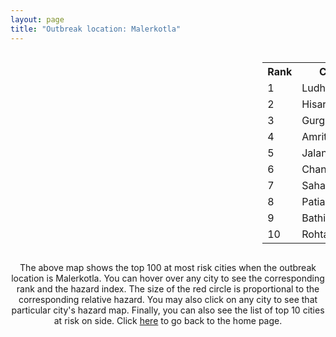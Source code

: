 ```yaml
---
layout: page
title: "Outbreak location: Malerkotla"
---
```

<div style="width: 100%; overflow: auto;">
<div style="width: 75%; float: left;">
<div id="mapid">
<script src="https://buda-magenta.github.io/hazard_map/load_map.js"></script>

<script>
var marker_outbreak = L.marker([30.533129, 75.880760],{"autoPan": true}).addTo(map); marker_outbreak.bindTooltip("Malerkotla").openTooltip();

var circle_1 = L.circle([30.909016, 75.851601], {"pane": "markerPane", "color": "red", "fill": true, "fillOpacity": 0.2, "fillRule": "evenodd", "lineCap": "round", "lineJoin": "round", "opacity": 1.0, "radius": 165485, "stroke": true, "weight": 3}).addTo(map);
circle_1.bindTooltip("Ludhiana<br>rank: 1<br>hazard index: 0.165485")
circle_1.bindPopup('<a href="https://buda-magenta.github.io/hazard_map/Ludhiana">Ludhiana</a>')

var circle_2 = L.circle([29.168807, 75.746110], {"pane": "markerPane", "color": "red", "fill": true, "fillOpacity": 0.2, "fillRule": "evenodd", "lineCap": "round", "lineJoin": "round", "opacity": 1.0, "radius": 45914, "stroke": true, "weight": 3}).addTo(map);
circle_2.bindTooltip("Hisar<br>rank: 2<br>hazard index: 0.045914")
circle_2.bindPopup('<a href="https://buda-magenta.github.io/hazard_map/Hisar">Hisar</a>')

var circle_3 = L.circle([28.428262, 77.002700], {"pane": "markerPane", "color": "red", "fill": true, "fillOpacity": 0.2, "fillRule": "evenodd", "lineCap": "round", "lineJoin": "round", "opacity": 1.0, "radius": 32832, "stroke": true, "weight": 3}).addTo(map);
circle_3.bindTooltip("Gurgaon<br>rank: 3<br>hazard index: 0.032833")
circle_3.bindPopup('<a href="https://buda-magenta.github.io/hazard_map/Gurgaon">Gurgaon</a>')

var circle_4 = L.circle([31.634308, 74.873679], {"pane": "markerPane", "color": "red", "fill": true, "fillOpacity": 0.2, "fillRule": "evenodd", "lineCap": "round", "lineJoin": "round", "opacity": 1.0, "radius": 17503, "stroke": true, "weight": 3}).addTo(map);
circle_4.bindTooltip("Amritsar<br>rank: 4<br>hazard index: 0.017503")
circle_4.bindPopup('<a href="https://buda-magenta.github.io/hazard_map/Amritsar">Amritsar</a>')

var circle_5 = L.circle([31.292011, 75.568058], {"pane": "markerPane", "color": "red", "fill": true, "fillOpacity": 0.2, "fillRule": "evenodd", "lineCap": "round", "lineJoin": "round", "opacity": 1.0, "radius": 15245, "stroke": true, "weight": 3}).addTo(map);
circle_5.bindTooltip("Jalandhar<br>rank: 5<br>hazard index: 0.015246")
circle_5.bindPopup('<a href="https://buda-magenta.github.io/hazard_map/Jalandhar">Jalandhar</a>')

var circle_6 = L.circle([30.733442, 76.779714], {"pane": "markerPane", "color": "red", "fill": true, "fillOpacity": 0.2, "fillRule": "evenodd", "lineCap": "round", "lineJoin": "round", "opacity": 1.0, "radius": 12673, "stroke": true, "weight": 3}).addTo(map);
circle_6.bindTooltip("Chandigarh<br>rank: 6<br>hazard index: 0.012674")
circle_6.bindPopup('<a href="https://buda-magenta.github.io/hazard_map/Chandigarh">Chandigarh</a>')

var circle_7 = L.circle([29.988077, 77.508130], {"pane": "markerPane", "color": "red", "fill": true, "fillOpacity": 0.2, "fillRule": "evenodd", "lineCap": "round", "lineJoin": "round", "opacity": 1.0, "radius": 9277, "stroke": true, "weight": 3}).addTo(map);
circle_7.bindTooltip("Saharanpur<br>rank: 7<br>hazard index: 0.009278")
circle_7.bindPopup('<a href="https://buda-magenta.github.io/hazard_map/Saharanpur">Saharanpur</a>')

var circle_8 = L.circle([30.209087, 76.339872], {"pane": "markerPane", "color": "red", "fill": true, "fillOpacity": 0.2, "fillRule": "evenodd", "lineCap": "round", "lineJoin": "round", "opacity": 1.0, "radius": 5347, "stroke": true, "weight": 3}).addTo(map);
circle_8.bindTooltip("Patiala<br>rank: 8<br>hazard index: 0.005347")
circle_8.bindPopup('<a href="https://buda-magenta.github.io/hazard_map/Patiala">Patiala</a>')

var circle_9 = L.circle([30.179115, 75.047102], {"pane": "markerPane", "color": "red", "fill": true, "fillOpacity": 0.2, "fillRule": "evenodd", "lineCap": "round", "lineJoin": "round", "opacity": 1.0, "radius": 5229, "stroke": true, "weight": 3}).addTo(map);
circle_9.bindTooltip("Bathinda<br>rank: 9<br>hazard index: 0.005230")
circle_9.bindPopup('<a href="https://buda-magenta.github.io/hazard_map/Bathinda">Bathinda</a>')

var circle_10 = L.circle([28.901090, 76.580194], {"pane": "markerPane", "color": "red", "fill": true, "fillOpacity": 0.2, "fillRule": "evenodd", "lineCap": "round", "lineJoin": "round", "opacity": 1.0, "radius": 4940, "stroke": true, "weight": 3}).addTo(map);
circle_10.bindTooltip("Rohtak<br>rank: 10<br>hazard index: 0.004940")
circle_10.bindPopup('<a href="https://buda-magenta.github.io/hazard_map/Rohtak">Rohtak</a>')

var circle_11 = L.circle([30.783987, 75.160574], {"pane": "markerPane", "color": "red", "fill": true, "fillOpacity": 0.2, "fillRule": "evenodd", "lineCap": "round", "lineJoin": "round", "opacity": 1.0, "radius": 4265, "stroke": true, "weight": 3}).addTo(map);
circle_11.bindTooltip("Moga<br>rank: 11<br>hazard index: 0.004265")
circle_11.bindPopup('<a href="https://buda-magenta.github.io/hazard_map/Moga">Moga</a>')

var circle_12 = L.circle([32.718561, 74.858092], {"pane": "markerPane", "color": "red", "fill": true, "fillOpacity": 0.2, "fillRule": "evenodd", "lineCap": "round", "lineJoin": "round", "opacity": 1.0, "radius": 4149, "stroke": true, "weight": 3}).addTo(map);
circle_12.bindTooltip("Jammu<br>rank: 12<br>hazard index: 0.004149")
circle_12.bindPopup('<a href="https://buda-magenta.github.io/hazard_map/Jammu">Jammu</a>')

var circle_13 = L.circle([30.885100, 74.660141], {"pane": "markerPane", "color": "red", "fill": true, "fillOpacity": 0.2, "fillRule": "evenodd", "lineCap": "round", "lineJoin": "round", "opacity": 1.0, "radius": 4062, "stroke": true, "weight": 3}).addTo(map);
circle_13.bindTooltip("Firozpur<br>rank: 13<br>hazard index: 0.004063")
circle_13.bindPopup('<a href="https://buda-magenta.github.io/hazard_map/Firozpur">Firozpur</a>')

var circle_14 = L.circle([28.793170, 76.139128], {"pane": "markerPane", "color": "red", "fill": true, "fillOpacity": 0.2, "fillRule": "evenodd", "lineCap": "round", "lineJoin": "round", "opacity": 1.0, "radius": 3910, "stroke": true, "weight": 3}).addTo(map);
circle_14.bindTooltip("Bhiwani<br>rank: 14<br>hazard index: 0.003911")
circle_14.bindPopup('<a href="https://buda-magenta.github.io/hazard_map/Bhiwani">Bhiwani</a>')

var circle_15 = L.circle([29.391275, 76.977168], {"pane": "markerPane", "color": "red", "fill": true, "fillOpacity": 0.2, "fillRule": "evenodd", "lineCap": "round", "lineJoin": "round", "opacity": 1.0, "radius": 3882, "stroke": true, "weight": 3}).addTo(map);
circle_15.bindTooltip("Panipat<br>rank: 15<br>hazard index: 0.003882")
circle_15.bindPopup('<a href="https://buda-magenta.github.io/hazard_map/Panipat">Panipat</a>')

var circle_16 = L.circle([29.680327, 76.989625], {"pane": "markerPane", "color": "red", "fill": true, "fillOpacity": 0.2, "fillRule": "evenodd", "lineCap": "round", "lineJoin": "round", "opacity": 1.0, "radius": 3787, "stroke": true, "weight": 3}).addTo(map);
circle_16.bindTooltip("Karnal<br>rank: 16<br>hazard index: 0.003788")
circle_16.bindPopup('<a href="https://buda-magenta.github.io/hazard_map/Karnal">Karnal</a>')

var circle_17 = L.circle([29.583333, 75.083333], {"pane": "markerPane", "color": "red", "fill": true, "fillOpacity": 0.2, "fillRule": "evenodd", "lineCap": "round", "lineJoin": "round", "opacity": 1.0, "radius": 3619, "stroke": true, "weight": 3}).addTo(map);
circle_17.bindTooltip("Sirsa<br>rank: 17<br>hazard index: 0.003620")
circle_17.bindPopup('<a href="https://buda-magenta.github.io/hazard_map/Sirsa">Sirsa</a>')

var circle_18 = L.circle([28.651718, 77.221939], {"pane": "markerPane", "color": "red", "fill": true, "fillOpacity": 0.2, "fillRule": "evenodd", "lineCap": "round", "lineJoin": "round", "opacity": 1.0, "radius": 3127, "stroke": true, "weight": 3}).addTo(map);
circle_18.bindTooltip("Delhi<br>rank: 18<br>hazard index: 0.003128")
circle_18.bindPopup('<a href="https://buda-magenta.github.io/hazard_map/Delhi">Delhi</a>')

var circle_19 = L.circle([30.129326, 77.245483], {"pane": "markerPane", "color": "red", "fill": true, "fillOpacity": 0.2, "fillRule": "evenodd", "lineCap": "round", "lineJoin": "round", "opacity": 1.0, "radius": 2857, "stroke": true, "weight": 3}).addTo(map);
circle_19.bindTooltip("Jagadhri<br>rank: 19<br>hazard index: 0.002858")
circle_19.bindPopup('<a href="https://buda-magenta.github.io/hazard_map/Jagadhri">Jagadhri</a>')

var circle_20 = L.circle([30.145054, 74.195660], {"pane": "markerPane", "color": "red", "fill": true, "fillOpacity": 0.2, "fillRule": "evenodd", "lineCap": "round", "lineJoin": "round", "opacity": 1.0, "radius": 2657, "stroke": true, "weight": 3}).addTo(map);
circle_20.bindTooltip("Abohar<br>rank: 20<br>hazard index: 0.002658")
circle_20.bindPopup('<a href="https://buda-magenta.github.io/hazard_map/Abohar">Abohar</a>')

var circle_21 = L.circle([30.283140, 74.522997], {"pane": "markerPane", "color": "red", "fill": true, "fillOpacity": 0.2, "fillRule": "evenodd", "lineCap": "round", "lineJoin": "round", "opacity": 1.0, "radius": 2501, "stroke": true, "weight": 3}).addTo(map);
circle_21.bindTooltip("Muktsar<br>rank: 21<br>hazard index: 0.002502")
circle_21.bindPopup('<a href="https://buda-magenta.github.io/hazard_map/Muktsar">Muktsar</a>')

var circle_22 = L.circle([31.104153, 77.170973], {"pane": "markerPane", "color": "red", "fill": true, "fillOpacity": 0.2, "fillRule": "evenodd", "lineCap": "round", "lineJoin": "round", "opacity": 1.0, "radius": 2239, "stroke": true, "weight": 3}).addTo(map);
circle_22.bindTooltip("Shimla<br>rank: 22<br>hazard index: 0.002239")
circle_22.bindPopup('<a href="https://buda-magenta.github.io/hazard_map/Shimla">Shimla</a>')

var circle_23 = L.circle([31.608574, 75.846442], {"pane": "markerPane", "color": "red", "fill": true, "fillOpacity": 0.2, "fillRule": "evenodd", "lineCap": "round", "lineJoin": "round", "opacity": 1.0, "radius": 2221, "stroke": true, "weight": 3}).addTo(map);
circle_23.bindTooltip("Hoshiarpur<br>rank: 23<br>hazard index: 0.002222")
circle_23.bindPopup('<a href="https://buda-magenta.github.io/hazard_map/Hoshiarpur">Hoshiarpur</a>')

var circle_24 = L.circle([28.195647, 76.616518], {"pane": "markerPane", "color": "red", "fill": true, "fillOpacity": 0.2, "fillRule": "evenodd", "lineCap": "round", "lineJoin": "round", "opacity": 1.0, "radius": 2220, "stroke": true, "weight": 3}).addTo(map);
circle_24.bindTooltip("Rewari<br>rank: 24<br>hazard index: 0.002220")
circle_24.bindPopup('<a href="https://buda-magenta.github.io/hazard_map/Rewari">Rewari</a>')

var circle_25 = L.circle([29.301826, 76.338471], {"pane": "markerPane", "color": "red", "fill": true, "fillOpacity": 0.2, "fillRule": "evenodd", "lineCap": "round", "lineJoin": "round", "opacity": 1.0, "radius": 2200, "stroke": true, "weight": 3}).addTo(map);
circle_25.bindTooltip("Jind<br>rank: 25<br>hazard index: 0.002201")
circle_25.bindPopup('<a href="https://buda-magenta.github.io/hazard_map/Jind">Jind</a>')

var circle_26 = L.circle([30.370469, 75.504017], {"pane": "markerPane", "color": "red", "fill": true, "fillOpacity": 0.2, "fillRule": "evenodd", "lineCap": "round", "lineJoin": "round", "opacity": 1.0, "radius": 2133, "stroke": true, "weight": 3}).addTo(map);
circle_26.bindTooltip("Barnala<br>rank: 26<br>hazard index: 0.002133")
circle_26.bindPopup('<a href="https://buda-magenta.github.io/hazard_map/Barnala">Barnala</a>')

var circle_27 = L.circle([32.301710, 75.658642], {"pane": "markerPane", "color": "red", "fill": true, "fillOpacity": 0.2, "fillRule": "evenodd", "lineCap": "round", "lineJoin": "round", "opacity": 1.0, "radius": 2074, "stroke": true, "weight": 3}).addTo(map);
circle_27.bindTooltip("Pathankot<br>rank: 27<br>hazard index: 0.002074")
circle_27.bindPopup('<a href="https://buda-magenta.github.io/hazard_map/Pathankot">Pathankot</a>')

var circle_28 = L.circle([31.819303, 75.199994], {"pane": "markerPane", "color": "red", "fill": true, "fillOpacity": 0.2, "fillRule": "evenodd", "lineCap": "round", "lineJoin": "round", "opacity": 1.0, "radius": 2063, "stroke": true, "weight": 3}).addTo(map);
circle_28.bindTooltip("Batala<br>rank: 28<br>hazard index: 0.002063")
circle_28.bindPopup('<a href="https://buda-magenta.github.io/hazard_map/Batala">Batala</a>')

var circle_29 = L.circle([29.993040, 76.829223], {"pane": "markerPane", "color": "red", "fill": true, "fillOpacity": 0.2, "fillRule": "evenodd", "lineCap": "round", "lineJoin": "round", "opacity": 1.0, "radius": 2044, "stroke": true, "weight": 3}).addTo(map);
circle_29.bindTooltip("Thanesar<br>rank: 29<br>hazard index: 0.002044")
circle_29.bindPopup('<a href="https://buda-magenta.github.io/hazard_map/Thanesar">Thanesar</a>')

var circle_30 = L.circle([30.883006, 75.869732], {"pane": "markerPane", "color": "red", "fill": true, "fillOpacity": 0.2, "fillRule": "evenodd", "lineCap": "round", "lineJoin": "round", "opacity": 1.0, "radius": 1927, "stroke": true, "weight": 3}).addTo(map);
circle_30.bindTooltip("S.A.S. Nagar<br>rank: 30<br>hazard index: 0.001927")
circle_30.bindPopup('<a href="https://buda-magenta.github.io/hazard_map/S.A.S._Nagar">S.A.S. Nagar</a>')

var circle_31 = L.circle([29.822821, 76.378310], {"pane": "markerPane", "color": "red", "fill": true, "fillOpacity": 0.2, "fillRule": "evenodd", "lineCap": "round", "lineJoin": "round", "opacity": 1.0, "radius": 1907, "stroke": true, "weight": 3}).addTo(map);
circle_31.bindTooltip("Kaithal<br>rank: 31<br>hazard index: 0.001908")
circle_31.bindPopup('<a href="https://buda-magenta.github.io/hazard_map/Kaithal">Kaithal</a>')

var circle_32 = L.circle([31.385241, 75.305523], {"pane": "markerPane", "color": "red", "fill": true, "fillOpacity": 0.2, "fillRule": "evenodd", "lineCap": "round", "lineJoin": "round", "opacity": 1.0, "radius": 1827, "stroke": true, "weight": 3}).addTo(map);
circle_32.bindTooltip("Kapurthala<br>rank: 32<br>hazard index: 0.001828")
circle_32.bindPopup('<a href="https://buda-magenta.github.io/hazard_map/Kapurthala">Kapurthala</a>')

var circle_33 = L.circle([26.915458, 75.818982], {"pane": "markerPane", "color": "red", "fill": true, "fillOpacity": 0.2, "fillRule": "evenodd", "lineCap": "round", "lineJoin": "round", "opacity": 1.0, "radius": 1138, "stroke": true, "weight": 3}).addTo(map);
circle_33.bindTooltip("Jaipur<br>rank: 33<br>hazard index: 0.001139")
circle_33.bindPopup('<a href="https://buda-magenta.github.io/hazard_map/Jaipur">Jaipur</a>')

var circle_34 = L.circle([28.206144, 74.691907], {"pane": "markerPane", "color": "red", "fill": true, "fillOpacity": 0.2, "fillRule": "evenodd", "lineCap": "round", "lineJoin": "round", "opacity": 1.0, "radius": 860, "stroke": true, "weight": 3}).addTo(map);
circle_34.bindTooltip("Churu<br>rank: 34<br>hazard index: 0.000861")
circle_34.bindPopup('<a href="https://buda-magenta.github.io/hazard_map/Churu">Churu</a>')

var circle_35 = L.circle([26.296772, 73.035143], {"pane": "markerPane", "color": "red", "fill": true, "fillOpacity": 0.2, "fillRule": "evenodd", "lineCap": "round", "lineJoin": "round", "opacity": 1.0, "radius": 847, "stroke": true, "weight": 3}).addTo(map);
circle_35.bindTooltip("Jodhpur<br>rank: 35<br>hazard index: 0.000848")
circle_35.bindPopup('<a href="https://buda-magenta.github.io/hazard_map/Jodhpur">Jodhpur</a>')

var circle_36 = L.circle([30.384367, 76.770421], {"pane": "markerPane", "color": "red", "fill": true, "fillOpacity": 0.2, "fillRule": "evenodd", "lineCap": "round", "lineJoin": "round", "opacity": 1.0, "radius": 834, "stroke": true, "weight": 3}).addTo(map);
circle_36.bindTooltip("Ambala<br>rank: 36<br>hazard index: 0.000835")
circle_36.bindPopup('<a href="https://buda-magenta.github.io/hazard_map/Ambala">Ambala</a>')

var circle_37 = L.circle([30.211200, 77.286390], {"pane": "markerPane", "color": "red", "fill": true, "fillOpacity": 0.2, "fillRule": "evenodd", "lineCap": "round", "lineJoin": "round", "opacity": 1.0, "radius": 665, "stroke": true, "weight": 3}).addTo(map);
circle_37.bindTooltip("Yamunanagar<br>rank: 37<br>hazard index: 0.000666")
circle_37.bindPopup('<a href="https://buda-magenta.github.io/hazard_map/Yamunanagar">Yamunanagar</a>')

var circle_38 = L.circle([29.500882, 77.348383], {"pane": "markerPane", "color": "red", "fill": true, "fillOpacity": 0.2, "fillRule": "evenodd", "lineCap": "round", "lineJoin": "round", "opacity": 1.0, "radius": 520, "stroke": true, "weight": 3}).addTo(map);
circle_38.bindTooltip("Shamli<br>rank: 38<br>hazard index: 0.000521")
circle_38.bindPopup('<a href="https://buda-magenta.github.io/hazard_map/Shamli">Shamli</a>')

var circle_39 = L.circle([29.938447, 78.145298], {"pane": "markerPane", "color": "red", "fill": true, "fillOpacity": 0.2, "fillRule": "evenodd", "lineCap": "round", "lineJoin": "round", "opacity": 1.0, "radius": 402, "stroke": true, "weight": 3}).addTo(map);
circle_39.bindTooltip("Haridwar<br>rank: 39<br>hazard index: 0.000402")
circle_39.bindPopup('<a href="https://buda-magenta.github.io/hazard_map/Haridwar">Haridwar</a>')

var circle_40 = L.circle([30.325565, 78.043681], {"pane": "markerPane", "color": "red", "fill": true, "fillOpacity": 0.2, "fillRule": "evenodd", "lineCap": "round", "lineJoin": "round", "opacity": 1.0, "radius": 282, "stroke": true, "weight": 3}).addTo(map);
circle_40.bindTooltip("Dehradun<br>rank: 40<br>hazard index: 0.000283")
circle_40.bindPopup('<a href="https://buda-magenta.github.io/hazard_map/Dehradun">Dehradun</a>')

var circle_41 = L.circle([26.838100, 80.934600], {"pane": "markerPane", "color": "red", "fill": true, "fillOpacity": 0.2, "fillRule": "evenodd", "lineCap": "round", "lineJoin": "round", "opacity": 1.0, "radius": 251, "stroke": true, "weight": 3}).addTo(map);
circle_41.bindTooltip("Lucknow<br>rank: 41<br>hazard index: 0.000252")
circle_41.bindPopup('<a href="https://buda-magenta.github.io/hazard_map/Lucknow">Lucknow</a>')

var circle_42 = L.circle([27.175255, 78.009816], {"pane": "markerPane", "color": "red", "fill": true, "fillOpacity": 0.2, "fillRule": "evenodd", "lineCap": "round", "lineJoin": "round", "opacity": 1.0, "radius": 224, "stroke": true, "weight": 3}).addTo(map);
circle_42.bindTooltip("Agra<br>rank: 42<br>hazard index: 0.000224")
circle_42.bindPopup('<a href="https://buda-magenta.github.io/hazard_map/Agra">Agra</a>')

var circle_43 = L.circle([28.863842, 78.805778], {"pane": "markerPane", "color": "red", "fill": true, "fillOpacity": 0.2, "fillRule": "evenodd", "lineCap": "round", "lineJoin": "round", "opacity": 1.0, "radius": 222, "stroke": true, "weight": 3}).addTo(map);
circle_43.bindTooltip("Moradabad<br>rank: 43<br>hazard index: 0.000223")
circle_43.bindPopup('<a href="https://buda-magenta.github.io/hazard_map/Moradabad">Moradabad</a>')

var circle_44 = L.circle([29.367200, 74.298364], {"pane": "markerPane", "color": "red", "fill": true, "fillOpacity": 0.2, "fillRule": "evenodd", "lineCap": "round", "lineJoin": "round", "opacity": 1.0, "radius": 220, "stroke": true, "weight": 3}).addTo(map);
circle_44.bindTooltip("Hanumangarh<br>rank: 44<br>hazard index: 0.000220")
circle_44.bindPopup('<a href="https://buda-magenta.github.io/hazard_map/Hanumangarh">Hanumangarh</a>')

var circle_45 = L.circle([28.015929, 73.317137], {"pane": "markerPane", "color": "red", "fill": true, "fillOpacity": 0.2, "fillRule": "evenodd", "lineCap": "round", "lineJoin": "round", "opacity": 1.0, "radius": 211, "stroke": true, "weight": 3}).addTo(map);
circle_45.bindTooltip("Bikaner<br>rank: 45<br>hazard index: 0.000212")
circle_45.bindPopup('<a href="https://buda-magenta.github.io/hazard_map/Bikaner">Bikaner</a>')

var circle_46 = L.circle([29.869350, 77.890212], {"pane": "markerPane", "color": "red", "fill": true, "fillOpacity": 0.2, "fillRule": "evenodd", "lineCap": "round", "lineJoin": "round", "opacity": 1.0, "radius": 208, "stroke": true, "weight": 3}).addTo(map);
circle_46.bindTooltip("Roorkee<br>rank: 46<br>hazard index: 0.000209")
circle_46.bindPopup('<a href="https://buda-magenta.github.io/hazard_map/Roorkee">Roorkee</a>')

var circle_47 = L.circle([28.402979, 77.310384], {"pane": "markerPane", "color": "red", "fill": true, "fillOpacity": 0.2, "fillRule": "evenodd", "lineCap": "round", "lineJoin": "round", "opacity": 1.0, "radius": 199, "stroke": true, "weight": 3}).addTo(map);
circle_47.bindTooltip("Faridabad<br>rank: 47<br>hazard index: 0.000200")
circle_47.bindPopup('<a href="https://buda-magenta.github.io/hazard_map/Faridabad">Faridabad</a>')

var circle_48 = L.circle([29.000653, 77.768229], {"pane": "markerPane", "color": "red", "fill": true, "fillOpacity": 0.2, "fillRule": "evenodd", "lineCap": "round", "lineJoin": "round", "opacity": 1.0, "radius": 191, "stroke": true, "weight": 3}).addTo(map);
circle_48.bindTooltip("Meerut<br>rank: 48<br>hazard index: 0.000191")
circle_48.bindPopup('<a href="https://buda-magenta.github.io/hazard_map/Meerut">Meerut</a>')

var circle_49 = L.circle([19.075990, 72.877393], {"pane": "markerPane", "color": "red", "fill": true, "fillOpacity": 0.2, "fillRule": "evenodd", "lineCap": "round", "lineJoin": "round", "opacity": 1.0, "radius": 184, "stroke": true, "weight": 3}).addTo(map);
circle_49.bindTooltip("Mumbai<br>rank: 49<br>hazard index: 0.000184")
circle_49.bindPopup('<a href="https://buda-magenta.github.io/hazard_map/Mumbai">Mumbai</a>')

var circle_50 = L.circle([28.457876, 79.405571], {"pane": "markerPane", "color": "red", "fill": true, "fillOpacity": 0.2, "fillRule": "evenodd", "lineCap": "round", "lineJoin": "round", "opacity": 1.0, "radius": 164, "stroke": true, "weight": 3}).addTo(map);
circle_50.bindTooltip("Bareilly<br>rank: 50<br>hazard index: 0.000165")
circle_50.bindPopup('<a href="https://buda-magenta.github.io/hazard_map/Bareilly">Bareilly</a>')

var circle_51 = L.circle([25.196826, 76.000893], {"pane": "markerPane", "color": "red", "fill": true, "fillOpacity": 0.2, "fillRule": "evenodd", "lineCap": "round", "lineJoin": "round", "opacity": 1.0, "radius": 160, "stroke": true, "weight": 3}).addTo(map);
circle_51.bindTooltip("Kota<br>rank: 51<br>hazard index: 0.000161")
circle_51.bindPopup('<a href="https://buda-magenta.github.io/hazard_map/Kota">Kota</a>')

var circle_52 = L.circle([34.074744, 74.820444], {"pane": "markerPane", "color": "red", "fill": true, "fillOpacity": 0.2, "fillRule": "evenodd", "lineCap": "round", "lineJoin": "round", "opacity": 1.0, "radius": 142, "stroke": true, "weight": 3}).addTo(map);
circle_52.bindTooltip("Srinagar<br>rank: 52<br>hazard index: 0.000142")
circle_52.bindPopup('<a href="https://buda-magenta.github.io/hazard_map/Srinagar">Srinagar</a>')

var circle_53 = L.circle([27.662826, 75.027926], {"pane": "markerPane", "color": "red", "fill": true, "fillOpacity": 0.2, "fillRule": "evenodd", "lineCap": "round", "lineJoin": "round", "opacity": 1.0, "radius": 134, "stroke": true, "weight": 3}).addTo(map);
circle_53.bindTooltip("Sikar<br>rank: 53<br>hazard index: 0.000134")
circle_53.bindPopup('<a href="https://buda-magenta.github.io/hazard_map/Sikar">Sikar</a>')

var circle_54 = L.circle([26.469100, 74.639000], {"pane": "markerPane", "color": "red", "fill": true, "fillOpacity": 0.2, "fillRule": "evenodd", "lineCap": "round", "lineJoin": "round", "opacity": 1.0, "radius": 132, "stroke": true, "weight": 3}).addTo(map);
circle_54.bindTooltip("Ajmer<br>rank: 54<br>hazard index: 0.000132")
circle_54.bindPopup('<a href="https://buda-magenta.github.io/hazard_map/Ajmer">Ajmer</a>')

var circle_55 = L.circle([27.876990, 78.137290], {"pane": "markerPane", "color": "red", "fill": true, "fillOpacity": 0.2, "fillRule": "evenodd", "lineCap": "round", "lineJoin": "round", "opacity": 1.0, "radius": 105, "stroke": true, "weight": 3}).addTo(map);
circle_55.bindTooltip("Aligarh<br>rank: 55<br>hazard index: 0.000105")
circle_55.bindPopup('<a href="https://buda-magenta.github.io/hazard_map/Aligarh">Aligarh</a>')

var circle_56 = L.circle([25.531031, 78.652689], {"pane": "markerPane", "color": "red", "fill": true, "fillOpacity": 0.2, "fillRule": "evenodd", "lineCap": "round", "lineJoin": "round", "opacity": 1.0, "radius": 100, "stroke": true, "weight": 3}).addTo(map);
circle_56.bindTooltip("Jhansi<br>rank: 56<br>hazard index: 0.000100")
circle_56.bindPopup('<a href="https://buda-magenta.github.io/hazard_map/Jhansi">Jhansi</a>')

var circle_57 = L.circle([26.671329, 83.364583], {"pane": "markerPane", "color": "red", "fill": true, "fillOpacity": 0.2, "fillRule": "evenodd", "lineCap": "round", "lineJoin": "round", "opacity": 1.0, "radius": 97, "stroke": true, "weight": 3}).addTo(map);
circle_57.bindTooltip("Gorakhpur<br>rank: 57<br>hazard index: 0.000097")
circle_57.bindPopup('<a href="https://buda-magenta.github.io/hazard_map/Gorakhpur">Gorakhpur</a>')

var circle_58 = L.circle([22.541418, 88.357691], {"pane": "markerPane", "color": "red", "fill": true, "fillOpacity": 0.2, "fillRule": "evenodd", "lineCap": "round", "lineJoin": "round", "opacity": 1.0, "radius": 93, "stroke": true, "weight": 3}).addTo(map);
circle_58.bindTooltip("Kolkata<br>rank: 58<br>hazard index: 0.000094")
circle_58.bindPopup('<a href="https://buda-magenta.github.io/hazard_map/Kolkata">Kolkata</a>')

var circle_59 = L.circle([23.749721, 91.876635], {"pane": "markerPane", "color": "red", "fill": true, "fillOpacity": 0.2, "fillRule": "evenodd", "lineCap": "round", "lineJoin": "round", "opacity": 1.0, "radius": 91, "stroke": true, "weight": 3}).addTo(map);
circle_59.bindTooltip("Ganganagar<br>rank: 59<br>hazard index: 0.000091")
circle_59.bindPopup('<a href="https://buda-magenta.github.io/hazard_map/Ganganagar">Ganganagar</a>')

var circle_60 = L.circle([23.021624, 72.579707], {"pane": "markerPane", "color": "red", "fill": true, "fillOpacity": 0.2, "fillRule": "evenodd", "lineCap": "round", "lineJoin": "round", "opacity": 1.0, "radius": 87, "stroke": true, "weight": 3}).addTo(map);
circle_60.bindTooltip("Ahmedabad<br>rank: 60<br>hazard index: 0.000087")
circle_60.bindPopup('<a href="https://buda-magenta.github.io/hazard_map/Ahmedabad">Ahmedabad</a>')

var circle_61 = L.circle([27.639077, 76.614452], {"pane": "markerPane", "color": "red", "fill": true, "fillOpacity": 0.2, "fillRule": "evenodd", "lineCap": "round", "lineJoin": "round", "opacity": 1.0, "radius": 86, "stroke": true, "weight": 3}).addTo(map);
circle_61.bindTooltip("Alwar<br>rank: 61<br>hazard index: 0.000087")
circle_61.bindPopup('<a href="https://buda-magenta.github.io/hazard_map/Alwar">Alwar</a>')

var circle_62 = L.circle([28.570784, 77.327107], {"pane": "markerPane", "color": "red", "fill": true, "fillOpacity": 0.2, "fillRule": "evenodd", "lineCap": "round", "lineJoin": "round", "opacity": 1.0, "radius": 85, "stroke": true, "weight": 3}).addTo(map);
circle_62.bindTooltip("Noida<br>rank: 62<br>hazard index: 0.000086")
circle_62.bindPopup('<a href="https://buda-magenta.github.io/hazard_map/Noida">Noida</a>')

var circle_63 = L.circle([28.733400, 77.298600], {"pane": "markerPane", "color": "red", "fill": true, "fillOpacity": 0.2, "fillRule": "evenodd", "lineCap": "round", "lineJoin": "round", "opacity": 1.0, "radius": 82, "stroke": true, "weight": 3}).addTo(map);
circle_63.bindTooltip("Loni<br>rank: 63<br>hazard index: 0.000082")
circle_63.bindPopup('<a href="https://buda-magenta.github.io/hazard_map/Loni">Loni</a>')

var circle_64 = L.circle([27.701115, 74.464936], {"pane": "markerPane", "color": "red", "fill": true, "fillOpacity": 0.2, "fillRule": "evenodd", "lineCap": "round", "lineJoin": "round", "opacity": 1.0, "radius": 82, "stroke": true, "weight": 3}).addTo(map);
circle_64.bindTooltip("Sujangarh<br>rank: 64<br>hazard index: 0.000082")
circle_64.bindPopup('<a href="https://buda-magenta.github.io/hazard_map/Sujangarh">Sujangarh</a>')

var circle_65 = L.circle([25.335649, 83.007629], {"pane": "markerPane", "color": "red", "fill": true, "fillOpacity": 0.2, "fillRule": "evenodd", "lineCap": "round", "lineJoin": "round", "opacity": 1.0, "radius": 77, "stroke": true, "weight": 3}).addTo(map);
circle_65.bindTooltip("Varanasi<br>rank: 65<br>hazard index: 0.000077")
circle_65.bindPopup('<a href="https://buda-magenta.github.io/hazard_map/Varanasi">Varanasi</a>')

var circle_66 = L.circle([26.460914, 80.321759], {"pane": "markerPane", "color": "red", "fill": true, "fillOpacity": 0.2, "fillRule": "evenodd", "lineCap": "round", "lineJoin": "round", "opacity": 1.0, "radius": 75, "stroke": true, "weight": 3}).addTo(map);
circle_66.bindTooltip("Kanpur<br>rank: 66<br>hazard index: 0.000075")
circle_66.bindPopup('<a href="https://buda-magenta.github.io/hazard_map/Kanpur">Kanpur</a>')

var circle_67 = L.circle([21.170200, 72.831100], {"pane": "markerPane", "color": "red", "fill": true, "fillOpacity": 0.2, "fillRule": "evenodd", "lineCap": "round", "lineJoin": "round", "opacity": 1.0, "radius": 65, "stroke": true, "weight": 3}).addTo(map);
circle_67.bindTooltip("Surat<br>rank: 67<br>hazard index: 0.000066")
circle_67.bindPopup('<a href="https://buda-magenta.github.io/hazard_map/Surat">Surat</a>')

var circle_68 = L.circle([17.388786, 78.461065], {"pane": "markerPane", "color": "red", "fill": true, "fillOpacity": 0.2, "fillRule": "evenodd", "lineCap": "round", "lineJoin": "round", "opacity": 1.0, "radius": 65, "stroke": true, "weight": 3}).addTo(map);
circle_68.bindTooltip("Hyderabad<br>rank: 68<br>hazard index: 0.000065")
circle_68.bindPopup('<a href="https://buda-magenta.github.io/hazard_map/Hyderabad">Hyderabad</a>')

var circle_69 = L.circle([12.979120, 77.591300], {"pane": "markerPane", "color": "red", "fill": true, "fillOpacity": 0.2, "fillRule": "evenodd", "lineCap": "round", "lineJoin": "round", "opacity": 1.0, "radius": 65, "stroke": true, "weight": 3}).addTo(map);
circle_69.bindTooltip("Bangalore<br>rank: 69<br>hazard index: 0.000065")
circle_69.bindPopup('<a href="https://buda-magenta.github.io/hazard_map/Bangalore">Bangalore</a>')

var circle_70 = L.circle([27.177366, 78.389912], {"pane": "markerPane", "color": "red", "fill": true, "fillOpacity": 0.2, "fillRule": "evenodd", "lineCap": "round", "lineJoin": "round", "opacity": 1.0, "radius": 65, "stroke": true, "weight": 3}).addTo(map);
circle_70.bindTooltip("Firozabad<br>rank: 70<br>hazard index: 0.000065")
circle_70.bindPopup('<a href="https://buda-magenta.github.io/hazard_map/Firozabad">Firozabad</a>')

var circle_71 = L.circle([29.448006, 77.740685], {"pane": "markerPane", "color": "red", "fill": true, "fillOpacity": 0.2, "fillRule": "evenodd", "lineCap": "round", "lineJoin": "round", "opacity": 1.0, "radius": 48, "stroke": true, "weight": 3}).addTo(map);
circle_71.bindTooltip("Muzaffarnagar<br>rank: 71<br>hazard index: 0.000049")
circle_71.bindPopup('<a href="https://buda-magenta.github.io/hazard_map/Muzaffarnagar">Muzaffarnagar</a>')

var circle_72 = L.circle([27.912633, 79.746563], {"pane": "markerPane", "color": "red", "fill": true, "fillOpacity": 0.2, "fillRule": "evenodd", "lineCap": "round", "lineJoin": "round", "opacity": 1.0, "radius": 42, "stroke": true, "weight": 3}).addTo(map);
circle_72.bindTooltip("Shahjahanpur<br>rank: 72<br>hazard index: 0.000042")
circle_72.bindPopup('<a href="https://buda-magenta.github.io/hazard_map/Shahjahanpur">Shahjahanpur</a>')

var circle_73 = L.circle([27.633333, 77.583333], {"pane": "markerPane", "color": "red", "fill": true, "fillOpacity": 0.2, "fillRule": "evenodd", "lineCap": "round", "lineJoin": "round", "opacity": 1.0, "radius": 41, "stroke": true, "weight": 3}).addTo(map);
circle_73.bindTooltip("Mathura<br>rank: 73<br>hazard index: 0.000041")
circle_73.bindPopup('<a href="https://buda-magenta.github.io/hazard_map/Mathura">Mathura</a>')

var circle_74 = L.circle([28.079690, 75.541768], {"pane": "markerPane", "color": "red", "fill": true, "fillOpacity": 0.2, "fillRule": "evenodd", "lineCap": "round", "lineJoin": "round", "opacity": 1.0, "radius": 38, "stroke": true, "weight": 3}).addTo(map);
circle_74.bindTooltip("Jhunjhunun<br>rank: 74<br>hazard index: 0.000039")
circle_74.bindPopup('<a href="https://buda-magenta.github.io/hazard_map/Jhunjhunun">Jhunjhunun</a>')

var circle_75 = L.circle([25.565691, 80.063489], {"pane": "markerPane", "color": "red", "fill": true, "fillOpacity": 0.2, "fillRule": "evenodd", "lineCap": "round", "lineJoin": "round", "opacity": 1.0, "radius": 37, "stroke": true, "weight": 3}).addTo(map);
circle_75.bindTooltip("Khanna<br>rank: 75<br>hazard index: 0.000037")
circle_75.bindPopup('<a href="https://buda-magenta.github.io/hazard_map/Khanna">Khanna</a>')

var circle_76 = L.circle([29.003314, 77.016732], {"pane": "markerPane", "color": "red", "fill": true, "fillOpacity": 0.2, "fillRule": "evenodd", "lineCap": "round", "lineJoin": "round", "opacity": 1.0, "radius": 35, "stroke": true, "weight": 3}).addTo(map);
circle_76.bindTooltip("Sonipat<br>rank: 76<br>hazard index: 0.000036")
circle_76.bindPopup('<a href="https://buda-magenta.github.io/hazard_map/Sonipat">Sonipat</a>')

var circle_77 = L.circle([26.588559, 74.861097], {"pane": "markerPane", "color": "red", "fill": true, "fillOpacity": 0.2, "fillRule": "evenodd", "lineCap": "round", "lineJoin": "round", "opacity": 1.0, "radius": 34, "stroke": true, "weight": 3}).addTo(map);
circle_77.bindTooltip("Kishangarh<br>rank: 77<br>hazard index: 0.000034")
circle_77.bindPopup('<a href="https://buda-magenta.github.io/hazard_map/Kishangarh">Kishangarh</a>')

var circle_78 = L.circle([28.740613, 77.835426], {"pane": "markerPane", "color": "red", "fill": true, "fillOpacity": 0.2, "fillRule": "evenodd", "lineCap": "round", "lineJoin": "round", "opacity": 1.0, "radius": 32, "stroke": true, "weight": 3}).addTo(map);
circle_78.bindTooltip("Hapur<br>rank: 78<br>hazard index: 0.000032")
circle_78.bindPopup('<a href="https://buda-magenta.github.io/hazard_map/Hapur">Hapur</a>')

var circle_79 = L.circle([27.265212, 77.369126], {"pane": "markerPane", "color": "red", "fill": true, "fillOpacity": 0.2, "fillRule": "evenodd", "lineCap": "round", "lineJoin": "round", "opacity": 1.0, "radius": 31, "stroke": true, "weight": 3}).addTo(map);
circle_79.bindTooltip("Bharatpur<br>rank: 79<br>hazard index: 0.000032")
circle_79.bindPopup('<a href="https://buda-magenta.github.io/hazard_map/Bharatpur">Bharatpur</a>')

var circle_80 = L.circle([26.732501, 77.036312], {"pane": "markerPane", "color": "red", "fill": true, "fillOpacity": 0.2, "fillRule": "evenodd", "lineCap": "round", "lineJoin": "round", "opacity": 1.0, "radius": 29, "stroke": true, "weight": 3}).addTo(map);
circle_80.bindTooltip("Hindaun<br>rank: 80<br>hazard index: 0.000030")
circle_80.bindPopup('<a href="https://buda-magenta.github.io/hazard_map/Hindaun">Hindaun</a>')

var circle_81 = L.circle([25.609324, 85.123525], {"pane": "markerPane", "color": "red", "fill": true, "fillOpacity": 0.2, "fillRule": "evenodd", "lineCap": "round", "lineJoin": "round", "opacity": 1.0, "radius": 28, "stroke": true, "weight": 3}).addTo(map);
circle_81.bindTooltip("Patna<br>rank: 81<br>hazard index: 0.000028")
circle_81.bindPopup('<a href="https://buda-magenta.github.io/hazard_map/Patna">Patna</a>')

var circle_82 = L.circle([26.148658, 85.340013], {"pane": "markerPane", "color": "red", "fill": true, "fillOpacity": 0.2, "fillRule": "evenodd", "lineCap": "round", "lineJoin": "round", "opacity": 1.0, "radius": 27, "stroke": true, "weight": 3}).addTo(map);
circle_82.bindTooltip("Muzaffarpur<br>rank: 82<br>hazard index: 0.000028")
circle_82.bindPopup('<a href="https://buda-magenta.github.io/hazard_map/Muzaffarpur">Muzaffarpur</a>')

var circle_83 = L.circle([28.794068, 79.185930], {"pane": "markerPane", "color": "red", "fill": true, "fillOpacity": 0.2, "fillRule": "evenodd", "lineCap": "round", "lineJoin": "round", "opacity": 1.0, "radius": 27, "stroke": true, "weight": 3}).addTo(map);
circle_83.bindTooltip("Rampur<br>rank: 83<br>hazard index: 0.000027")
circle_83.bindPopup('<a href="https://buda-magenta.github.io/hazard_map/Rampur">Rampur</a>')

var circle_84 = L.circle([28.388861, 77.974798], {"pane": "markerPane", "color": "red", "fill": true, "fillOpacity": 0.2, "fillRule": "evenodd", "lineCap": "round", "lineJoin": "round", "opacity": 1.0, "radius": 26, "stroke": true, "weight": 3}).addTo(map);
circle_84.bindTooltip("Bulandshahr<br>rank: 84<br>hazard index: 0.000027")
circle_84.bindPopup('<a href="https://buda-magenta.github.io/hazard_map/Bulandshahr">Bulandshahr</a>')

var circle_85 = L.circle([26.122147, 75.663754], {"pane": "markerPane", "color": "red", "fill": true, "fillOpacity": 0.2, "fillRule": "evenodd", "lineCap": "round", "lineJoin": "round", "opacity": 1.0, "radius": 26, "stroke": true, "weight": 3}).addTo(map);
circle_85.bindTooltip("Tonk<br>rank: 85<br>hazard index: 0.000027")
circle_85.bindPopup('<a href="https://buda-magenta.github.io/hazard_map/Tonk">Tonk</a>')

var circle_86 = L.circle([23.258486, 77.401989], {"pane": "markerPane", "color": "red", "fill": true, "fillOpacity": 0.2, "fillRule": "evenodd", "lineCap": "round", "lineJoin": "round", "opacity": 1.0, "radius": 26, "stroke": true, "weight": 3}).addTo(map);
circle_86.bindTooltip("Bhopal<br>rank: 86<br>hazard index: 0.000026")
circle_86.bindPopup('<a href="https://buda-magenta.github.io/hazard_map/Bhopal">Bhopal</a>')

var circle_87 = L.circle([28.618753, 78.550874], {"pane": "markerPane", "color": "red", "fill": true, "fillOpacity": 0.2, "fillRule": "evenodd", "lineCap": "round", "lineJoin": "round", "opacity": 1.0, "radius": 25, "stroke": true, "weight": 3}).addTo(map);
circle_87.bindTooltip("Sambhal<br>rank: 87<br>hazard index: 0.000026")
circle_87.bindPopup('<a href="https://buda-magenta.github.io/hazard_map/Sambhal">Sambhal</a>')

var circle_88 = L.circle([24.578721, 73.686257], {"pane": "markerPane", "color": "red", "fill": true, "fillOpacity": 0.2, "fillRule": "evenodd", "lineCap": "round", "lineJoin": "round", "opacity": 1.0, "radius": 24, "stroke": true, "weight": 3}).addTo(map);
circle_88.bindTooltip("Udaipur<br>rank: 88<br>hazard index: 0.000025")
circle_88.bindPopup('<a href="https://buda-magenta.github.io/hazard_map/Udaipur">Udaipur</a>')

var circle_89 = L.circle([22.297314, 73.194257], {"pane": "markerPane", "color": "red", "fill": true, "fillOpacity": 0.2, "fillRule": "evenodd", "lineCap": "round", "lineJoin": "round", "opacity": 1.0, "radius": 24, "stroke": true, "weight": 3}).addTo(map);
circle_89.bindTooltip("Vadodara<br>rank: 89<br>hazard index: 0.000025")
circle_89.bindPopup('<a href="https://buda-magenta.github.io/hazard_map/Vadodara">Vadodara</a>')

var circle_90 = L.circle([28.753900, 77.399900], {"pane": "markerPane", "color": "red", "fill": true, "fillOpacity": 0.2, "fillRule": "evenodd", "lineCap": "round", "lineJoin": "round", "opacity": 1.0, "radius": 24, "stroke": true, "weight": 3}).addTo(map);
circle_90.bindTooltip("Khora<br>rank: 90<br>hazard index: 0.000024")
circle_90.bindPopup('<a href="https://buda-magenta.github.io/hazard_map/Khora">Khora</a>')

var circle_91 = L.circle([28.660965, 76.834676], {"pane": "markerPane", "color": "red", "fill": true, "fillOpacity": 0.2, "fillRule": "evenodd", "lineCap": "round", "lineJoin": "round", "opacity": 1.0, "radius": 23, "stroke": true, "weight": 3}).addTo(map);
circle_91.bindTooltip("Bahadurgarh<br>rank: 91<br>hazard index: 0.000024")
circle_91.bindPopup('<a href="https://buda-magenta.github.io/hazard_map/Bahadurgarh">Bahadurgarh</a>')

var circle_92 = L.circle([28.923397, 78.488317], {"pane": "markerPane", "color": "red", "fill": true, "fillOpacity": 0.2, "fillRule": "evenodd", "lineCap": "round", "lineJoin": "round", "opacity": 1.0, "radius": 23, "stroke": true, "weight": 3}).addTo(map);
circle_92.bindTooltip("Amroha<br>rank: 92<br>hazard index: 0.000023")
circle_92.bindPopup('<a href="https://buda-magenta.github.io/hazard_map/Amroha">Amroha</a>')

var circle_93 = L.circle([23.795281, 86.430964], {"pane": "markerPane", "color": "red", "fill": true, "fillOpacity": 0.2, "fillRule": "evenodd", "lineCap": "round", "lineJoin": "round", "opacity": 1.0, "radius": 22, "stroke": true, "weight": 3}).addTo(map);
circle_93.bindTooltip("Dhanbad<br>rank: 93<br>hazard index: 0.000023")
circle_93.bindPopup('<a href="https://buda-magenta.github.io/hazard_map/Dhanbad">Dhanbad</a>')

var circle_94 = L.circle([27.504639, 80.829466], {"pane": "markerPane", "color": "red", "fill": true, "fillOpacity": 0.2, "fillRule": "evenodd", "lineCap": "round", "lineJoin": "round", "opacity": 1.0, "radius": 22, "stroke": true, "weight": 3}).addTo(map);
circle_94.bindTooltip("Sitapur<br>rank: 94<br>hazard index: 0.000023")
circle_94.bindPopup('<a href="https://buda-magenta.github.io/hazard_map/Sitapur">Sitapur</a>')

var circle_95 = L.circle([18.521428, 73.854454], {"pane": "markerPane", "color": "red", "fill": true, "fillOpacity": 0.2, "fillRule": "evenodd", "lineCap": "round", "lineJoin": "round", "opacity": 1.0, "radius": 21, "stroke": true, "weight": 3}).addTo(map);
circle_95.bindTooltip("Pune<br>rank: 95<br>hazard index: 0.000022")
circle_95.bindPopup('<a href="https://buda-magenta.github.io/hazard_map/Pune">Pune</a>')

var circle_96 = L.circle([13.083694, 80.270186], {"pane": "markerPane", "color": "red", "fill": true, "fillOpacity": 0.2, "fillRule": "evenodd", "lineCap": "round", "lineJoin": "round", "opacity": 1.0, "radius": 20, "stroke": true, "weight": 3}).addTo(map);
circle_96.bindTooltip("Chennai<br>rank: 96<br>hazard index: 0.000020")
circle_96.bindPopup('<a href="https://buda-magenta.github.io/hazard_map/Chennai">Chennai</a>')

var circle_97 = L.circle([21.149813, 79.082056], {"pane": "markerPane", "color": "red", "fill": true, "fillOpacity": 0.2, "fillRule": "evenodd", "lineCap": "round", "lineJoin": "round", "opacity": 1.0, "radius": 19, "stroke": true, "weight": 3}).addTo(map);
circle_97.bindTooltip("Nagpur<br>rank: 97<br>hazard index: 0.000020")
circle_97.bindPopup('<a href="https://buda-magenta.github.io/hazard_map/Nagpur">Nagpur</a>')

var circle_98 = L.circle([25.488773, 74.699613], {"pane": "markerPane", "color": "red", "fill": true, "fillOpacity": 0.2, "fillRule": "evenodd", "lineCap": "round", "lineJoin": "round", "opacity": 1.0, "radius": 19, "stroke": true, "weight": 3}).addTo(map);
circle_98.bindTooltip("Bhilwara<br>rank: 98<br>hazard index: 0.000020")
circle_98.bindPopup('<a href="https://buda-magenta.github.io/hazard_map/Bhilwara">Bhilwara</a>')

var circle_99 = L.circle([26.229141, 76.304533], {"pane": "markerPane", "color": "red", "fill": true, "fillOpacity": 0.2, "fillRule": "evenodd", "lineCap": "round", "lineJoin": "round", "opacity": 1.0, "radius": 19, "stroke": true, "weight": 3}).addTo(map);
circle_99.bindTooltip("Sawai Madhopur<br>rank: 99<br>hazard index: 0.000019")
circle_99.bindPopup('<a href="https://buda-magenta.github.io/hazard_map/Sawai_Madhopur">Sawai Madhopur</a>')

var circle_100 = L.circle([26.203725, 78.157363], {"pane": "markerPane", "color": "red", "fill": true, "fillOpacity": 0.2, "fillRule": "evenodd", "lineCap": "round", "lineJoin": "round", "opacity": 1.0, "radius": 19, "stroke": true, "weight": 3}).addTo(map);
circle_100.bindTooltip("Gwalior<br>rank: 100<br>hazard index: 0.000019")
circle_100.bindPopup('<a href="https://buda-magenta.github.io/hazard_map/Gwalior">Gwalior</a>')
</script>
</div>
</div>


<div style="width: 20%; float: right;">
<table>
<tr>
<th>Rank</th>
<th>City</th>
</tr>

<tr>
<td>1</td>
<td>Ludhiana</td>
</tr>

<tr>
<td>2</td>
<td>Hisar</td>
</tr>

<tr>
<td>3</td>
<td>Gurgaon</td>
</tr>

<tr>
<td>4</td>
<td>Amritsar</td>
</tr>

<tr>
<td>5</td>
<td>Jalandhar</td>
</tr>

<tr>
<td>6</td>
<td>Chandigarh</td>
</tr>

<tr>
<td>7</td>
<td>Saharanpur</td>
</tr>

<tr>
<td>8</td>
<td>Patiala</td>
</tr>

<tr>
<td>9</td>
<td>Bathinda</td>
</tr>

<tr>
<td>10</td>
<td>Rohtak</td>
</tr>

</table>
</div>
</div>


<p align="center"> The above map shows the top 100 at most risk cities when the outbreak location is Malerkotla. You can hover over any city to see the corresponding rank and the hazard index. The size of the red circle is proportional to the corresponding relative hazard. You may also click on any city to see that particular city's hazard map. Finally, you can also see the list of top 10 cities at risk on side.  Click <a href="https://buda-magenta.github.io/hazard_map/">here</a> to go back to the home page.
</p>